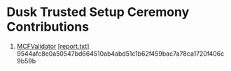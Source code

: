 # Dusk Trusted Setup Ceremony Contributions

1. [MCFValidator](./0001/) [[report.txt]](./0001/report.txt) 9544afc8e0a50547bd664510ab4abd51c1b62f459bac7a78ca1720f406c9b59b
